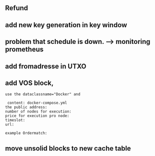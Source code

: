## Refund

## add new key generation in key window
 

## problem that schedule is down.  --> monitoring prometheus
  

## add fromadresse in UTXO

 

## add VOS block, 
	use the dataclassname="Docker" and 
	
	 content: docker-compose.yml 
	the public address:
	number of nodes for execution:
	price for execution pro node:
	timeslot:
	url:
	
	example Ordermatch: 

	
## move unsolid blocks to new cache table

